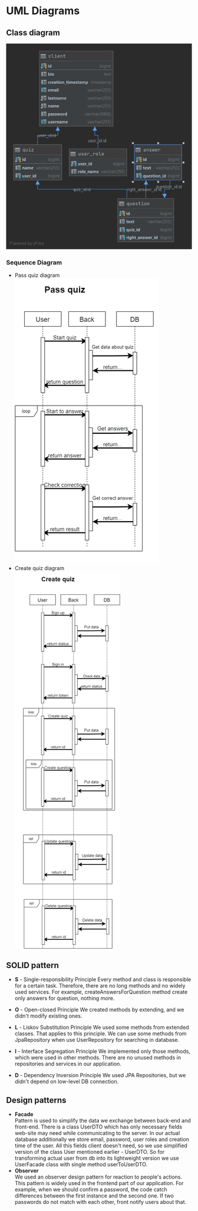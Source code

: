 # UML Diagrams
## Class diagram
![Class diagram](/documentation/diagrams/class_diagram.png)

### Sequence Diagram
- Pass quiz diagram\
  ![Pass quiz](/documentation/diagrams/pass_quiz_diagram.png)
- Create quiz diagram\
  ![Create quiz](/documentation/diagrams/create_quiz_diagram.png)

## SOLID pattern
- **S** - Single-responsibility Principle
Every method and class is responsible for a certain task. Therefore, there are no long methods and no widely used services. For example, createAnswersForQuestion method create only answers for question, nothing more.

- **O** - Open-closed Principle
We created methods by extending, and we didn't modify existing ones.

- **L** - Liskov Substitution Principle
We used some methods from extended classes. That applies to this principle. We can use some methods from JpaRepository when use UserRepository for searching in database.

- **I** - Interface Segregation Principle
We implemented only those methods, which were used in other methods. There are no unused methods in repositories and services in our application.
- **D** - Dependency Inversion Principle
We used JPA Repositories, but we didn't depend on low-level DB connection.

## Design patterns
- **Facade**\
Pattern is used to simplify the data we exchange between back-end and front-end. There is a class UserDTO which has only necessary fields web-site may need while communicating to the server. In our actual database additionally we store email, password, user roles and creation time of the user. All this fields client doesn't need, so we use simplified version of the class User mentioned earlier - UserDTO.  So for transforming actual user from db into its lightweight version we use UserFacade class with single method userToUserDTO.
- **Observer**\
We used an observer design pattern for reaction to people's actions. This pattern is widely used in the frontend part of our application. For example, when we should confirm a password, the code catch differences between the first instance and the second one. If two passwords do not match with each other, front notify users about that.
